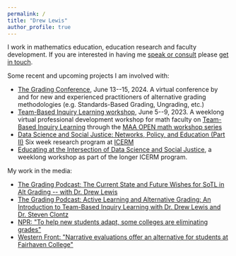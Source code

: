 ```yaml
---
permalink: /
title: "Drew Lewis"
author_profile: true
---
```


I work in mathematics education, education research and faculty development.  If you are interested in having me [speak or consult](consulting.html) please [get in touch](mailto:drew.lewis@gmail.com).

Some recent and upcoming projects I am involved with:
- [The Grading Conference](https://thegradingconference.com/), June 13--15, 2024. A virtual conference by and for new and experienced practitioners of alternative grading methodologies (e.g. Standards-Based Grading, Ungrading, etc.)
- [Team-Based Inquiry Learning workshop](https://web.cvent.com/event/e5b8d9cd-7eee-45e8-a067-1b7be205fa16/summary), June 5--9, 2023. A weeklong virtual professional development workshop for math faculty on [Team-Based Inquiry Learning](http://tbil.org) through the [MAA OPEN math workshop series](https://www.maa.org/programs-and-communities/professional-development/open-math/2023-summer-workshops)
- [Data Science and Social Justice: Networks, Policy, and Education (Part II)](https://icerm.brown.edu/programs/ep-23-dssj/) Six week research program at [ICERM](http://icerm.brown.edu)
- [Educating at the Intersection of Data Science and Social Justice](https://icerm.brown.edu/programs/ep-23-dssj/w2/), a weeklong workshop as part of the longer ICERM program.


My work in the media:
- [The Grading Podcast: The Current State and Future Wishes for SoTL in Alt Grading -- with Dr. Drew Lewis](https://thegradingpod.com/episodes/29-the-current-state-and-future-wishes-for-sotl-in-alt-grading-with-dr-drew-lewis/)
- [The Grading Podcast: Active Learning and Alternative Grading: An Introduction to Team-Based Inquiry Learning with Dr. Drew Lewis and Dr. Steven Clontz](https://thegradingpod.com/episodes/26-active-learning-and-alternative-grading-an-introduction-to-team-based-inquiry-learning-with-dr-drew-lewis-and-dr-steven-clontz/)
- [NPR: "To help new students adapt, some colleges are eliminating grades"](https://www.npr.org/2023/03/26/1164832694/to-help-new-students-adapt-some-colleges-are-eliminating-grades)
- [Western Front: "Narrative evaluations offer an alternative for students at Fairhaven College"](https://www.westernfrontonline.com/article/2023/05/fairhaven-grading)